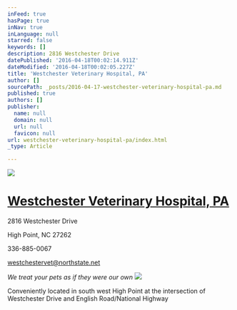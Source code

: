 ```yaml
---
inFeed: true
hasPage: true
inNav: true
inLanguage: null
starred: false
keywords: []
description: 2816 Westchester Drive
datePublished: '2016-04-18T00:02:14.911Z'
dateModified: '2016-04-18T00:02:05.227Z'
title: 'Westchester Veterinary Hospital, PA'
author: []
sourcePath: _posts/2016-04-17-westchester-veterinary-hospital-pa.md
published: true
authors: []
publisher:
  name: null
  domain: null
  url: null
  favicon: null
url: westchester-veterinary-hospital-pa/index.html
_type: Article

---
```

![](https://the-grid-user-content.s3-us-west-2.amazonaws.com/60f0fd83-547b-47b4-be30-d9e2963252d4.jpg)

# [Westchester Veterinary Hospital, PA][0]

2816 Westchester Drive

High Point, NC 27262

336-885-0067

[westchestervet@northstate.net][1]

_We treat your pets as if they were our own_
![](https://the-grid-user-content.s3-us-west-2.amazonaws.com/e06fd15c-f246-4c00-b2a1-873b37a95a4e.gif)

Conveniently located in south west High Point at the intersection of Westchester Drive and English Road/National Highway

[0]: null
[1]: mailto:westchestervet@northstate.net